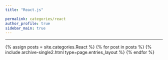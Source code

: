 ```yaml
---
title: "React.js"

permalink: categories/react
author_profile: true
sidebar_main: true
---
```


***

{% assign posts = site.categories.React %}
{% for post in posts %} {% include archive-single2.html type=page.entries_layout %} {% endfor %}